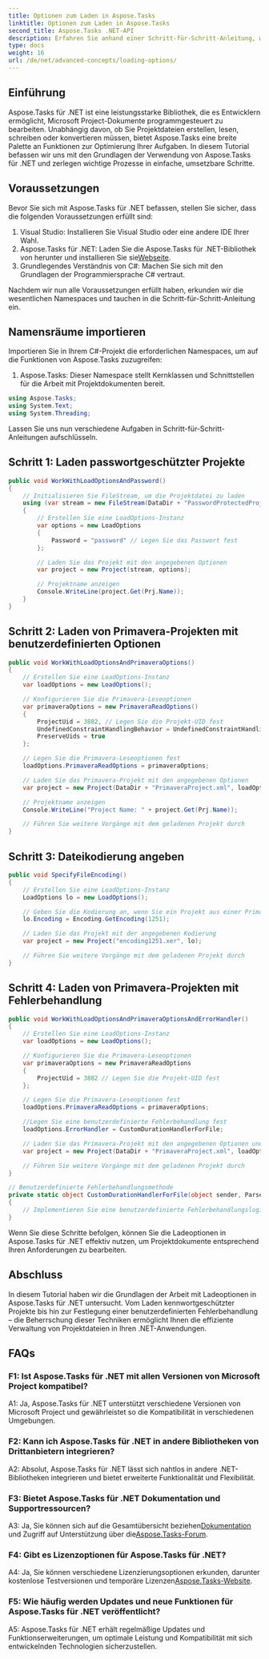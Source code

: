 ```yaml
---
title: Optionen zum Laden in Aspose.Tasks
linktitle: Optionen zum Laden in Aspose.Tasks
second_title: Aspose.Tasks .NET-API
description: Erfahren Sie anhand einer Schritt-für-Schritt-Anleitung, wie Sie die Leistungsfähigkeit von Aspose.Tasks für .NET nutzen können, um Microsoft Project-Dokumente effizient zu verwalten.
type: docs
weight: 16
url: /de/net/advanced-concepts/loading-options/
---
```

## Einführung

Aspose.Tasks für .NET ist eine leistungsstarke Bibliothek, die es Entwicklern ermöglicht, Microsoft Project-Dokumente programmgesteuert zu bearbeiten. Unabhängig davon, ob Sie Projektdateien erstellen, lesen, schreiben oder konvertieren müssen, bietet Aspose.Tasks eine breite Palette an Funktionen zur Optimierung Ihrer Aufgaben. In diesem Tutorial befassen wir uns mit den Grundlagen der Verwendung von Aspose.Tasks für .NET und zerlegen wichtige Prozesse in einfache, umsetzbare Schritte.

## Voraussetzungen

Bevor Sie sich mit Aspose.Tasks für .NET befassen, stellen Sie sicher, dass die folgenden Voraussetzungen erfüllt sind:

1. Visual Studio: Installieren Sie Visual Studio oder eine andere IDE Ihrer Wahl.
2.  Aspose.Tasks für .NET: Laden Sie die Aspose.Tasks für .NET-Bibliothek von herunter und installieren Sie sie[Webseite](https://releases.aspose.com/tasks/net/).
3. Grundlegendes Verständnis von C#: Machen Sie sich mit den Grundlagen der Programmiersprache C# vertraut.

Nachdem wir nun alle Voraussetzungen erfüllt haben, erkunden wir die wesentlichen Namespaces und tauchen in die Schritt-für-Schritt-Anleitung ein.

## Namensräume importieren

Importieren Sie in Ihrem C#-Projekt die erforderlichen Namespaces, um auf die Funktionen von Aspose.Tasks zuzugreifen:

1. Aspose.Tasks: Dieser Namespace stellt Kernklassen und Schnittstellen für die Arbeit mit Projektdokumenten bereit.

```csharp
using Aspose.Tasks;
using System.Text;
using System.Threading;
```

Lassen Sie uns nun verschiedene Aufgaben in Schritt-für-Schritt-Anleitungen aufschlüsseln.

## Schritt 1: Laden passwortgeschützter Projekte

```csharp
public void WorkWithLoadOptionsAndPassword()
{
    // Initialisieren Sie FileStream, um die Projektdatei zu laden
    using (var stream = new FileStream(DataDir + "PasswordProtectedProject.mpp", FileMode.Open))
    {
        // Erstellen Sie eine LoadOptions-Instanz
        var options = new LoadOptions
        {
            Password = "password" // Legen Sie das Passwort fest
        };

        // Laden Sie das Projekt mit den angegebenen Optionen
        var project = new Project(stream, options);

        // Projektname anzeigen
        Console.WriteLine(project.Get(Prj.Name));
    }
}
```

## Schritt 2: Laden von Primavera-Projekten mit benutzerdefinierten Optionen

```csharp
public void WorkWithLoadOptionsAndPrimaveraOptions()
{
    // Erstellen Sie eine LoadOptions-Instanz
    var loadOptions = new LoadOptions();

    // Konfigurieren Sie die Primavera-Leseoptionen
    var primaveraOptions = new PrimaveraReadOptions()
    {
        ProjectUid = 3882, // Legen Sie die Projekt-UID fest
        UndefinedConstraintHandlingBehavior = UndefinedConstraintHandlingBehavior.None,
        PreserveUids = true
    };

    // Legen Sie die Primavera-Leseoptionen fest
    loadOptions.PrimaveraReadOptions = primaveraOptions;

    // Laden Sie das Primavera-Projekt mit den angegebenen Optionen
    var project = new Project(DataDir + "PrimaveraProject.xml", loadOptions);

    // Projektname anzeigen
    Console.WriteLine("Project Name: " + project.Get(Prj.Name));

    // Führen Sie weitere Vorgänge mit dem geladenen Projekt durch
}
```

## Schritt 3: Dateikodierung angeben

```csharp
public void SpecifyFileEncoding()
{
    // Erstellen Sie eine LoadOptions-Instanz
    LoadOptions lo = new LoadOptions();

    // Geben Sie die Kodierung an, wenn Sie ein Projekt aus einer Primavera-XER-Datei öffnen
    lo.Encoding = Encoding.GetEncoding(1251);

    // Laden Sie das Projekt mit der angegebenen Kodierung
    var project = new Project("encoding1251.xer", lo);

    // Führen Sie weitere Vorgänge mit dem geladenen Projekt durch
}
```

## Schritt 4: Laden von Primavera-Projekten mit Fehlerbehandlung

```csharp
public void WorkWithLoadOptionsAndPrimaveraOptionsAndErrorHandler()
{
    // Erstellen Sie eine LoadOptions-Instanz
    var loadOptions = new LoadOptions();

    // Konfigurieren Sie die Primavera-Leseoptionen
    var primaveraOptions = new PrimaveraReadOptions
    {
        ProjectUid = 3882 // Legen Sie die Projekt-UID fest
    };

    // Legen Sie die Primavera-Leseoptionen fest
    loadOptions.PrimaveraReadOptions = primaveraOptions;

    //Legen Sie eine benutzerdefinierte Fehlerbehandlung fest
    loadOptions.ErrorHandler = CustomDurationHandlerForFile;

    // Laden Sie das Primavera-Projekt mit den angegebenen Optionen und Fehlerbehandlung
    var project = new Project(DataDir + "PrimaveraProject.xml", loadOptions);

    // Führen Sie weitere Vorgänge mit dem geladenen Projekt durch
}

// Benutzerdefinierte Fehlerbehandlungsmethode
private static object CustomDurationHandlerForFile(object sender, ParseErrorArgs args)
{
    // Implementieren Sie eine benutzerdefinierte Fehlerbehandlungslogik
}
```

Wenn Sie diese Schritte befolgen, können Sie die Ladeoptionen in Aspose.Tasks für .NET effektiv nutzen, um Projektdokumente entsprechend Ihren Anforderungen zu bearbeiten.

## Abschluss

In diesem Tutorial haben wir die Grundlagen der Arbeit mit Ladeoptionen in Aspose.Tasks für .NET untersucht. Vom Laden kennwortgeschützter Projekte bis hin zur Festlegung einer benutzerdefinierten Fehlerbehandlung – die Beherrschung dieser Techniken ermöglicht Ihnen die effiziente Verwaltung von Projektdateien in Ihren .NET-Anwendungen.

## FAQs

### F1: Ist Aspose.Tasks für .NET mit allen Versionen von Microsoft Project kompatibel?

A1: Ja, Aspose.Tasks für .NET unterstützt verschiedene Versionen von Microsoft Project und gewährleistet so die Kompatibilität in verschiedenen Umgebungen.

### F2: Kann ich Aspose.Tasks für .NET in andere Bibliotheken von Drittanbietern integrieren?

A2: Absolut, Aspose.Tasks für .NET lässt sich nahtlos in andere .NET-Bibliotheken integrieren und bietet erweiterte Funktionalität und Flexibilität.

### F3: Bietet Aspose.Tasks für .NET Dokumentation und Supportressourcen?

 A3: Ja, Sie können sich auf die Gesamtübersicht beziehen[Dokumentation](https://reference.aspose.com/tasks/net/) und Zugriff auf Unterstützung über die[Aspose.Tasks-Forum](https://forum.aspose.com/c/tasks/15).

### F4: Gibt es Lizenzoptionen für Aspose.Tasks für .NET?

 A4: Ja, Sie können verschiedene Lizenzierungsoptionen erkunden, darunter kostenlose Testversionen und temporäre Lizenzen[Aspose.Tasks-Website](https://purchase.aspose.com/buy).

### F5: Wie häufig werden Updates und neue Funktionen für Aspose.Tasks für .NET veröffentlicht?

A5: Aspose.Tasks für .NET erhält regelmäßige Updates und Funktionserweiterungen, um optimale Leistung und Kompatibilität mit sich entwickelnden Technologien sicherzustellen.